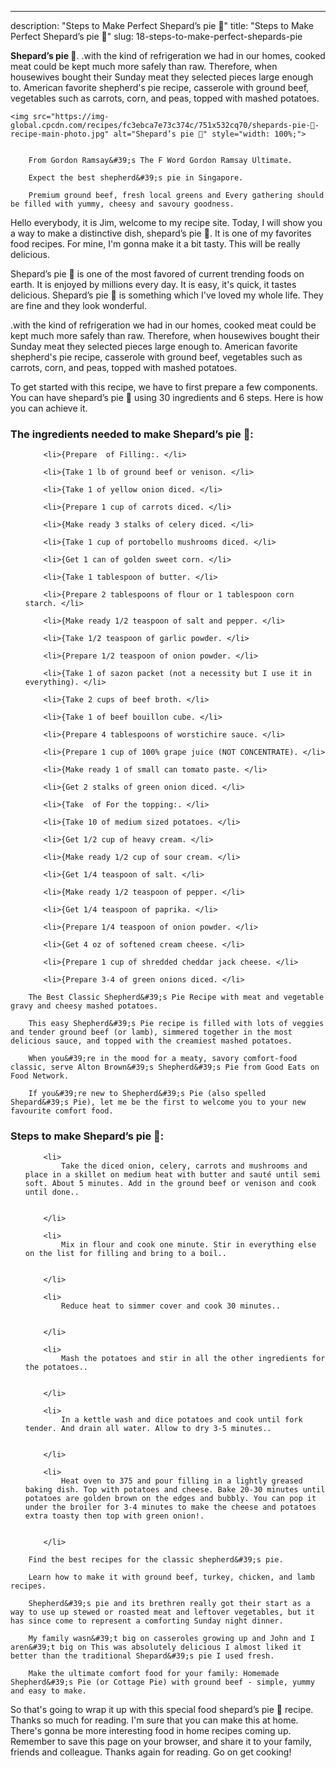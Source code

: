 ---
description: "Steps to Make Perfect Shepard’s pie 🥧"
title: "Steps to Make Perfect Shepard’s pie 🥧"
slug: 18-steps-to-make-perfect-shepards-pie

<p>
	<strong>Shepard’s pie 🥧</strong>. 
	.with the kind of refrigeration we had in our homes, cooked meat could be kept much more safely than raw. Therefore, when housewives bought their Sunday meat they selected pieces large enough to. American favorite shepherd&#39;s pie recipe, casserole with ground beef, vegetables such as carrots, corn, and peas, topped with mashed potatoes.
</p>
<p>
	
	<img src="https://img-global.cpcdn.com/recipes/fc3ebca7e73c374c/751x532cq70/shepards-pie-🥧-recipe-main-photo.jpg" alt="Shepard’s pie 🥧" style="width: 100%;">
	
	
		From Gordon Ramsay&#39;s The F Word Gordon Ramsay Ultimate.
	
		Expect the best shepherd&#39;s pie in Singapore.
	
		Premium ground beef, fresh local greens and Every gathering should be filled with yummy, cheesy and savoury goodness.
	
</p>
<p>
	Hello everybody, it is Jim, welcome to my recipe site. Today, I will show you a way to make a distinctive dish, shepard’s pie 🥧. It is one of my favorites food recipes. For mine, I'm gonna make it a bit tasty. This will be really delicious.
</p>
	
<p>
	Shepard’s pie 🥧 is one of the most favored of current trending foods on earth. It is enjoyed by millions every day. It is easy, it's quick, it tastes delicious. Shepard’s pie 🥧 is something which I've loved my whole life. They are fine and they look wonderful.
</p>
<p>
	.with the kind of refrigeration we had in our homes, cooked meat could be kept much more safely than raw. Therefore, when housewives bought their Sunday meat they selected pieces large enough to. American favorite shepherd&#39;s pie recipe, casserole with ground beef, vegetables such as carrots, corn, and peas, topped with mashed potatoes.
</p>

<p>
To get started with this recipe, we have to first prepare a few components. You can have shepard’s pie 🥧 using 30 ingredients and 6 steps. Here is how you can achieve it.
</p>

<h3>The ingredients needed to make Shepard’s pie 🥧:</h3>

<ol>
	
		<li>{Prepare  of Filling:. </li>
	
		<li>{Take 1 lb of ground beef or venison. </li>
	
		<li>{Take 1 of yellow onion diced. </li>
	
		<li>{Prepare 1 cup of carrots diced. </li>
	
		<li>{Make ready 3 stalks of celery diced. </li>
	
		<li>{Take 1 cup of portobello mushrooms diced. </li>
	
		<li>{Get 1 can of golden sweet corn. </li>
	
		<li>{Take 1 tablespoon of butter. </li>
	
		<li>{Prepare 2 tablespoons of flour or 1 tablespoon corn starch. </li>
	
		<li>{Make ready 1/2 teaspoon of salt and pepper. </li>
	
		<li>{Take 1/2 teaspoon of garlic powder. </li>
	
		<li>{Prepare 1/2 teaspoon of onion powder. </li>
	
		<li>{Take 1 of sazon packet (not a necessity but I use it in everything). </li>
	
		<li>{Take 2 cups of beef broth. </li>
	
		<li>{Take 1 of beef bouillon cube. </li>
	
		<li>{Prepare 4 tablespoons of worstichire sauce. </li>
	
		<li>{Prepare 1 cup of 100% grape juice (NOT CONCENTRATE). </li>
	
		<li>{Make ready 1 of small can tomato paste. </li>
	
		<li>{Get 2 stalks of green onion diced. </li>
	
		<li>{Take  of For the topping:. </li>
	
		<li>{Take 10 of medium sized potatoes. </li>
	
		<li>{Get 1/2 cup of heavy cream. </li>
	
		<li>{Make ready 1/2 cup of sour cream. </li>
	
		<li>{Get 1/4 teaspoon of salt. </li>
	
		<li>{Make ready 1/2 teaspoon of pepper. </li>
	
		<li>{Get 1/4 teaspoon of paprika. </li>
	
		<li>{Prepare 1/4 teaspoon of onion powder. </li>
	
		<li>{Get 4 oz of softened cream cheese. </li>
	
		<li>{Prepare 1 cup of shredded cheddar jack cheese. </li>
	
		<li>{Prepare 3-4 of green onions diced. </li>
	
</ol>
<p>
	
		The Best Classic Shepherd&#39;s Pie Recipe with meat and vegetable gravy and cheesy mashed potatoes.
	
		This easy Shepherd&#39;s Pie recipe is filled with lots of veggies and tender ground beef (or lamb), simmered together in the most delicious sauce, and topped with the creamiest mashed potatoes.
	
		When you&#39;re in the mood for a meaty, savory comfort-food classic, serve Alton Brown&#39;s Shepherd&#39;s Pie from Good Eats on Food Network.
	
		If you&#39;re new to Shepherd&#39;s Pie (also spelled Shepard&#39;s Pie), let me be the first to welcome you to your new favourite comfort food.
	
</p>

<h3>Steps to make Shepard’s pie 🥧:</h3>

<ol>
	
		<li>
			Take the diced onion, celery, carrots and mushrooms and place in a skillet on medium heat with butter and sauté until semi soft. About 5 minutes. Add in the ground beef or venison and cook until done..
			
			
		</li>
	
		<li>
			Mix in flour and cook one minute. Stir in everything else on the list for filling and bring to a boil..
			
			
		</li>
	
		<li>
			Reduce heat to simmer cover and cook 30 minutes..
			
			
		</li>
	
		<li>
			Mash the potatoes and stir in all the other ingredients for the potatoes..
			
			
		</li>
	
		<li>
			In a kettle wash and dice potatoes and cook until fork tender. And drain all water. Allow to dry 3-5 minutes..
			
			
		</li>
	
		<li>
			Heat oven to 375 and pour filling in a lightly greased baking dish. Top with potatoes and cheese. Bake 20-30 minutes until potatoes are golden brown on the edges and bubbly. You can pop it under the broiler for 3-4 minutes to make the cheese and potatoes extra toasty then top with green onion!.
			
			
		</li>
	
</ol>

<p>
	
		Find the best recipes for the classic shepherd&#39;s pie.
	
		Learn how to make it with ground beef, turkey, chicken, and lamb recipes.
	
		Shepherd&#39;s pie and its brethren really got their start as a way to use up stewed or roasted meat and leftover vegetables, but it has since come to represent a comforting Sunday night dinner.
	
		My family wasn&#39;t big on casseroles growing up and John and I aren&#39;t big on This was absolutely delicious I almost liked it better than the traditional Shepard&#39;s pie I used fresh.
	
		Make the ultimate comfort food for your family: Homemade Shepherd&#39;s Pie (or Cottage Pie) with ground beef - simple, yummy and easy to make.
	
</p>

<p>
	So that's going to wrap it up with this special food shepard’s pie 🥧 recipe. Thanks so much for reading. I'm sure that you can make this at home. There's gonna be more interesting food in home recipes coming up. Remember to save this page on your browser, and share it to your family, friends and colleague. Thanks again for reading. Go on get cooking!
</p>
